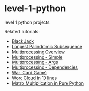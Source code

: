# level-1-python
level 1 python projects

Related Tutorials:
- [Black Jack](https://pythonalgos.com/level-1-python-blackjack/)
- [Longest Palindromic Subsequence](https://pythonalgos.com/technical-interviews-finding-the-longest-palindrome/)
- [Multiprocessing Overview](https://pythonalgos.com/an-overview-of-multiprocessing-in-python/)
- [Multiprocessing - Simple](https://pythonalgos.com/run-multiple-functions-in-parallel-in-python3/)
- [Multiprocessing - Args](https://pythonalgos.com/python-multiprocessing-with-arguments/)
- [Multiprocessing - Dependencies](https://pythonalgos.com/python-multiprocessing-functions-with-dependencies/)
- [War (Card Game)](https://pythonalgos.com/level-1-python-war-card-game/)
- [Word Cloud in 10 lines](https://pythonalgos.com/create-a-word-cloud-in-10-lines-of-python/)
- [Matrix Multiplication in Pure Python](https://pythonalgos.com/level-1-python-pure-python-matrix-multiplication/)
